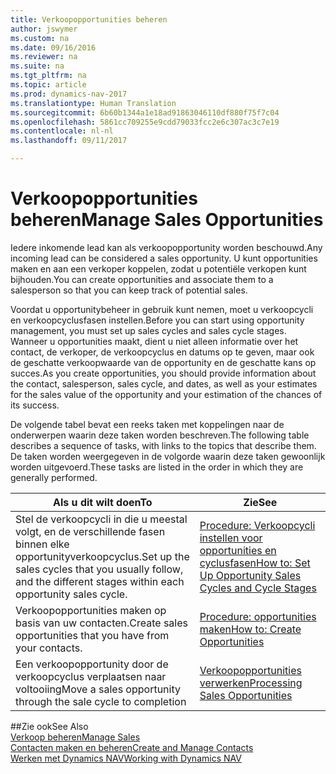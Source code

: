 ```yaml
---
title: Verkoopopportunities beheren
author: jswymer
ms.custom: na
ms.date: 09/16/2016
ms.reviewer: na
ms.suite: na
ms.tgt_pltfrm: na
ms.topic: article
ms.prod: dynamics-nav-2017
ms.translationtype: Human Translation
ms.sourcegitcommit: 6b60b1344a1e18ad91863046110df880f75f7c04
ms.openlocfilehash: 5861cc709255e9cdd79033fcc2e6c307ac3c7e19
ms.contentlocale: nl-nl
ms.lasthandoff: 09/11/2017

---
```

# <a name="manage-sales-opportunities"></a><span data-ttu-id="d3ca8-102">Verkoopopportunities beheren</span><span class="sxs-lookup"><span data-stu-id="d3ca8-102">Manage Sales Opportunities</span></span>
<span data-ttu-id="d3ca8-103">Iedere inkomende lead kan als verkoopopportunity worden beschouwd.</span><span class="sxs-lookup"><span data-stu-id="d3ca8-103">Any incoming lead can be considered a sales opportunity.</span></span> <span data-ttu-id="d3ca8-104">U kunt opportunities maken en aan een verkoper koppelen, zodat u potentiële verkopen kunt bijhouden.</span><span class="sxs-lookup"><span data-stu-id="d3ca8-104">You can create opportunities and associate them to a salesperson so that you can keep track of potential sales.</span></span>

<span data-ttu-id="d3ca8-105">Voordat u opportunitybeheer in gebruik kunt nemen, moet u verkoopcycli en verkoopcyclusfasen instellen.</span><span class="sxs-lookup"><span data-stu-id="d3ca8-105">Before you can start using opportunity management, you must set up sales cycles and sales cycle stages.</span></span> <span data-ttu-id="d3ca8-106">Wanneer u opportunities maakt, dient u niet alleen informatie over het contact, de verkoper, de verkoopcyclus en datums op te geven, maar ook de geschatte verkoopwaarde van de opportunity en de geschatte kans op succes.</span><span class="sxs-lookup"><span data-stu-id="d3ca8-106">As you create opportunities, you should provide information about the contact, salesperson, sales cycle, and dates, as well as your estimates for the sales value of the opportunity and your estimation of the chances of its success.</span></span>

<span data-ttu-id="d3ca8-107">De volgende tabel bevat een reeks taken met koppelingen naar de onderwerpen waarin deze taken worden beschreven.</span><span class="sxs-lookup"><span data-stu-id="d3ca8-107">The following table describes a sequence of tasks, with links to the topics that describe them.</span></span> <span data-ttu-id="d3ca8-108">De taken worden weergegeven in de volgorde waarin deze taken gewoonlijk worden uitgevoerd.</span><span class="sxs-lookup"><span data-stu-id="d3ca8-108">These tasks are listed in the order in which they are generally performed.</span></span>

|<span data-ttu-id="d3ca8-109">Als u dit wilt doen</span><span class="sxs-lookup"><span data-stu-id="d3ca8-109">To</span></span> |<span data-ttu-id="d3ca8-110">Zie</span><span class="sxs-lookup"><span data-stu-id="d3ca8-110">See</span></span> |
|---|-----|
|<span data-ttu-id="d3ca8-111">Stel de verkoopcycli in die u meestal volgt, en de verschillende fasen binnen elke opportunityverkoopcyclus.</span><span class="sxs-lookup"><span data-stu-id="d3ca8-111">Set up the sales cycles that you usually follow, and the different stages within each opportunity sales cycle.</span></span>|[<span data-ttu-id="d3ca8-112">Procedure: Verkoopcycli instellen voor opportunities en cyclusfasen</span><span class="sxs-lookup"><span data-stu-id="d3ca8-112">How to: Set Up Opportunity Sales Cycles and Cycle Stages</span></span>](marketing-how-setup-opportunity-sales-cycles-stages.md)|
|<span data-ttu-id="d3ca8-113">Verkoopopportunities maken op basis van uw contacten.</span><span class="sxs-lookup"><span data-stu-id="d3ca8-113">Create sales opportunities that you have from your contacts.</span></span>|[<span data-ttu-id="d3ca8-114">Procedure: opportunities maken</span><span class="sxs-lookup"><span data-stu-id="d3ca8-114">How to: Create Opportunities</span></span>](marketing-how-create-opportunities.md)|
|<span data-ttu-id="d3ca8-115">Een verkoopopportunity door de verkoopcyclus verplaatsen naar voltooiing</span><span class="sxs-lookup"><span data-stu-id="d3ca8-115">Move a sales opportunity through the sale cycle to completion</span></span>|[<span data-ttu-id="d3ca8-116">Verkoopopportunities verwerken</span><span class="sxs-lookup"><span data-stu-id="d3ca8-116">Processing Sales Opportunities</span></span>](marketing-processing-sales-opportunities.md)|


##<a name="see-also"></a><span data-ttu-id="d3ca8-117">Zie ook</span><span class="sxs-lookup"><span data-stu-id="d3ca8-117">See Also</span></span>  
[<span data-ttu-id="d3ca8-118">Verkoop beheren</span><span class="sxs-lookup"><span data-stu-id="d3ca8-118">Manage Sales</span></span>](sales-manage-sales.md)  
[<span data-ttu-id="d3ca8-119">Contacten maken en beheren</span><span class="sxs-lookup"><span data-stu-id="d3ca8-119">Create and Manage Contacts</span></span>](marketing-contacts.md)  
[<span data-ttu-id="d3ca8-120">Werken met Dynamics NAV</span><span class="sxs-lookup"><span data-stu-id="d3ca8-120">Working with Dynamics NAV</span></span>](ui-work-product.md)

